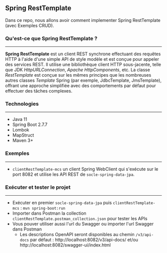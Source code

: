 ## Spring RestTemplate
Dans ce repo, nous allons avoir comment implementer Spring RestTemplate (avec Exemples CRUD).

### Qu'est-ce que Spring RestTemplate ?
---
**Spring RestTemplate** est un client REST synchrone effectuant des requêtes HTTP à l'aide d'une simple API de style modèle et est conçue pour appeler des services REST. Il utilise une bibliothèque client HTTP sous-jacente, telle que JDK  *HttpURLConnection*, *Apache HttpComponents*, etc. La classe *RestTemplate* est conçue sur les mêmes principes que les nombreuses autres classes *Template* Spring (par exemple, JdbcTemplate, JmsTemplate), offrant une approche simplifiée avec des comportements par défaut pour effectuer des tâches complexes.

### Technologies
---
- Java 11
- Spring Boot 2.7.7
- Lombok
- MapStruct
- Maven 3+

### Exemples
---
- `clientRestTemplate-mcs` un client Spring WebClient qui s'exécute sur le port 8082 et utilise les API REST de `socle-spring-data-jpa`.

### Exécuter et tester le projet
---
- Exécuter en premier `socle-spring-data-jpa` puis `clientRestTemplate-mcs` : `mvn spring-boot:run`
- Importer dans Postman la collection `clientRestTemplate.postman_collection.json` pour tester les APIs
- Vous pouver utiliser aussi l'url du Swagger ou importer l'url Swagger dans Postman
  - Les descriptions OpenAPI seront disponibles au chemin `/v3/api-docs` par défaut : http://localhost:8082/v3/api-docs/ et/ou http://localhost:8082/swagger-ui/index.html